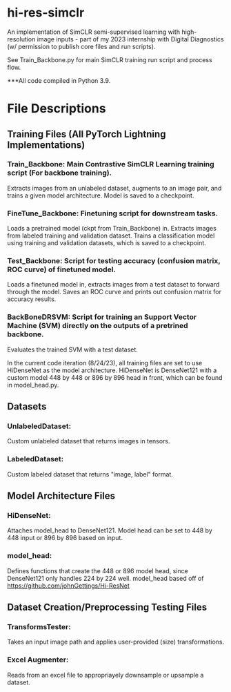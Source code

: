# hi-res-simclr
An implementation of SimCLR semi-supervised learning with high-resolution image inputs - part of my 2023 internship with Digital Diagnostics (w/ permission to publish core files and run scripts).


See Train_Backbone.py for main SimCLR training run script and process flow.



***All code compiled in Python 3.9.

# File Descriptions

## Training Files (All PyTorch Lightning Implementations)

### Train_Backbone: Main Contrastive SimCLR Learning training script (For backbone training).
Extracts images from an unlabeled dataset, augments to an image pair, and trains a given model architecture. Model is saved to a checkpoint.

### FineTune_Backbone: Finetuning script for downstream tasks.
Loads a pretrained model (ckpt from Train_Backbone) in. Extracts images from labeled training and validation dataset. 
Trains a classification model using training and validation datasets, which is saved to a checkpoint. 

### Test_Backbone: Script for testing accuracy (confusion matrix, ROC curve) of finetuned model.
Loads a finetuned model in, extracts images from a test dataset to forward through the model. Saves an ROC curve and prints out confusion matrix for accuracy results.

### BackBoneDRSVM: Script for training an Support Vector Machine (SVM) directly on the outputs of a pretrined backbone.
Evaluates the trained SVM with a test dataset.

In the current code iteration (8/24/23), all training files are set to use HiDenseNet as the model architecture.
HiDenseNet is DenseNet121 with a custom model 448 by 448 or 896 by 896 head in front, which can be found in model_head.py.

## Datasets

### UnlabeledDataset: 
Custom unlabeled dataset that returns images in tensors. 

### LabeledDataset: 
Custom labeled dataset that returns "image, label" format.


## Model Architecture Files


### HiDenseNet: 
Attaches model_head to DenseNet121. Model head can be set to 448 by 448 input or 896 by 896 based on input.

### model_head: 
Defines functions that create the 448 or 896 model head, since DenseNet121 only handles 224 by 224 well.
model_head based off of https://github.com/johnGettings/Hi-ResNet

## Dataset Creation/Preprocessing Testing Files

### TransformsTester: 
Takes an input image path and applies user-provided (size) transformations.  
### Excel Augmenter: 
Reads from an excel file to appropriayely downsample or upsample a dataset.
